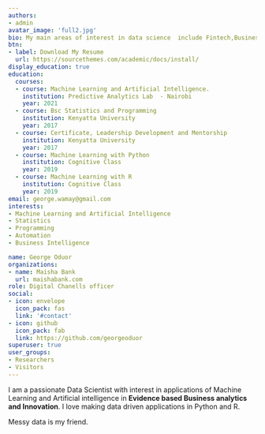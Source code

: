 ```yaml
---
authors:
- admin
avatar_image: 'full2.jpg'
bio: My main areas of interest in data science  include Fintech,Business development and AI driven.
btn:
- label: Download My Resume
  url: https://sourcethemes.com/academic/docs/install/
display_education: true
education:
  courses:
  - course: Machine Learning and Artificial Intelligence.
    institution: Predictive Analytics Lab  - Nairobi
    year: 2021 
  - course: Bsc Statistics and Programming
    institution: Kenyatta University
    year: 2017
  - course: Certificate, Leadership Development and Mentorship
    institution: Kenyatta University
    year: 2017
  - course: Machine Learning with Python
    institution: Cognitive Class
    year: 2019
  - course: Machine Learning with R
    institution: Cognitive Class
    year: 2019 
email: george.wamay@gmail.com
interests:
- Machine Learning and Artificial Intelligence
- Statistics
- Programming
- Automation
- Business Intelligence

name: George Oduor
organizations:
- name: Maisha Bank
  url: maishabank.com
role: Digital Chanells officer
social:
- icon: envelope
  icon_pack: fas
  link: '#contact'
- icon: github
  icon_pack: fab
  link: https://github.com/georgeoduor
superuser: true
user_groups:
- Researchers
- Visitors
---
```


I am a passionate Data Scientist with interest in applications of Machine Learning and Artificial intelligence in __Evidence based Business analytics and Innovation__. I love making data driven applications in Python and R. 

Messy data is my friend.
 